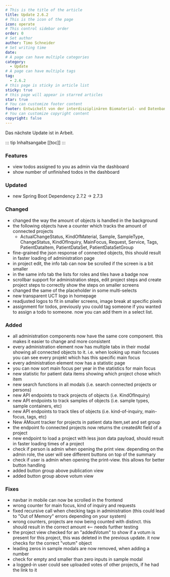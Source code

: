 ```yaml
---
# This is the title of the article
title: Update 2.6.2
# This is the icon of the page
icon: operate
# This control sidebar order
order: 0
# Set author
author: Timo Schneider
# Set writing time
date: 
# A page can have multiple categories
category:
  - Update
# A page can have multiple tags
tag:
  - 2.6.2
# this page is sticky in article list
sticky: true
# this page will appear in starred articles
star: true
# You can customize footer content
footer: Entwickelt von der interdisziplinären Biomaterial- und Datenbank Frankfurt (iBDF)
# You can customize copyright content
copyright: false
---
```


Das nächste Update ist in Arbeit.

<!-- more -->
::: tip Inhaltsangabe
[[toc]]
:::

### Features
- view todos assigned to you as admin via the dashboard
- show number of unfinished todos in the dashboard

### Updated
- new Spring Boot Dependency 2.7.2 -> 2.7.3

### Changed
- changed the way the amount of objects is handled in the background
- the following objects have a counter which tracks the amount of connected projects
    - ActualChangeStatus, KindOfMaterial, Sample, SampleType, ChangeStatus, KindOfInquiry, MainFocus, Request, Service, Tags, PatientDataItem, PatientDataSet, PatientDataSetGroup
- fine-grained the json response of connected objects, this should result in faster loading of administration page
- in project edit, the info tab can now be scrolled if the screen is a bit smaller
- in the same info tab the lists for roles and tiles have a badge now
- scrollbar support for administration steps, edit project steps and create project steps to correctly show the steps on smaller screens
- changed the same of the placeholder in some multi-selects 
- new transparent UCT logo in homepage
- readjusted logos to fit in smaller screens, image break at specific pixels
- assignment for todos, previously you could tag someone if you wanted to assign a todo to someone. now you can add them in a select list.

### Added
- all administration components now have the same core component. this makes it easier to change and more consistent
- every administration element now has multiple tabs in their modal showing all connected objects to it. i.e. when looking up main focuses you can see every projekt which has this specific main focus
- every administration element now has a statistic page
- you can now sort main focus per year in the statistics for main focus
- new statistic for patient data items showing which project chose which item
- new search functions in all modals (i.e. search connected projects or persons)
- new API endpoints to track projects of objects (i.e. KindOfInquiry)
- new API endpoints to track samples of objects (i.e. sample types, sample containers, etc)
- new API endpoints to track tiles of objects (i.e. kind-of-inquiry, main-focus, tags, etc)
- New AMount tracker for projects in patient data item,set and set group
- the endpoint fo connected projects now returns the createdAt field of a project
- new endpoint to load a project with less json data payload, should result in faster loading times of a project
- check if person is admin when opening the print view. depending on the admin role, the user will see different buttons on top of the summary
- check if user is admin when opening the print-view. this allows for better button handling
- added button group above publication view
- added button group above votum view

### Fixes
- navbar in mobile can now be scrolled in the frontend
- wrong counter for main focus, kind of inquiry and requests
- fixed recursive call when checking tags in administration (this could lead to "Out of Memory" errors depending on your system)
- wrong counters, projects are now being counted with distinct. this should result in the correct amount <-- needs further testing
- the project view checked for an "addedVotum" to show if a votum is present for this project, this was deleted in the previous update. it now checks for the correct "votum" object
- leading zeros in sample modals are now removed, when adding a number
- check for empty and smaller than zero inputs in sample modal
- a logged-in user could see uploaded votes of other projects, if he had the link to it <Badge type="error" text="CRITICAL" vertical="top" />

